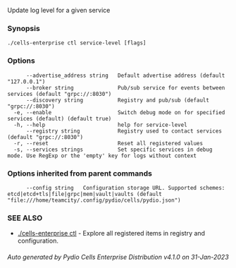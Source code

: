 Update log level for a given service

### Synopsis




```
./cells-enterprise ctl service-level [flags]
```

### Options

```
      --advertise_address string   Default advertise address (default "127.0.0.1")
      --broker string              Pub/sub service for events between services (default "grpc://:8030")
      --discovery string           Registry and pub/sub (default "grpc://:8030")
  -e, --enable                     Switch debug mode on for specified services (default) (default true)
  -h, --help                       help for service-level
      --registry string            Registry used to contact services (default "grpc://:8030")
  -r, --reset                      Reset all registered values
  -s, --services strings           Set specific services in debug mode. Use RegExp or the 'empty' key for logs without context
```

### Options inherited from parent commands

```
      --config string   Configuration storage URL. Supported schemes: etcd|etcd+tls|file|grpc|mem|vault|vaults (default "file:///home/teamcity/.config/pydio/cells/pydio.json")
```

### SEE ALSO

* [./cells-enterprise ctl](./cells-enterprise-ctl)	 - Explore all registered items in registry and configuration.

###### Auto generated by Pydio Cells Enterprise Distribution v4.1.0 on 31-Jan-2023
